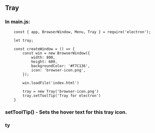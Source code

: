 ## Tray

### In main.js:

        const { app, BrowserWindow, Menu, Tray } = require('electron');

        let tray;

        const createWindow = () => {
            const win = new BrowserWindow({
                width: 800,
                height: 600,
                backgroundColor: '#F7C136',
                icon: 'browser-icon.png',
            });

            win.loadFile('index.html')

            tray = new Tray('browser-icon.png')
            tray.setToolTip('Tray for electron')
        }

### setToolTip() - Sets the hover text for this tray icon.

### ty
